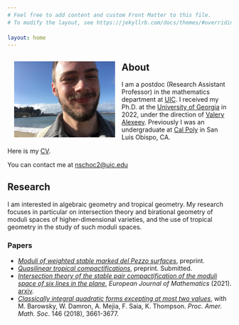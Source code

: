 ```yaml
---
# Feel free to add content and custom Front Matter to this file.
# To modify the layout, see https://jekyllrb.com/docs/themes/#overriding-theme-defaults

layout: home
---
```


<img src='assets/images/profile.jpg' style="float:left; width:45%; margin:15px;"/>

## About

I am a postdoc (Research Assistant Professor) in the mathematics department at [UIC](https://mscs.uic.edu). I received my Ph.D. at the [University of Georgia](https://math.uga.edu) in 2022, under the direction of [Valery Alexeev](http://alpha.math.uga.edu/~valery/). Previously I was an undergraduate at [Cal Poly](https://math.calpoly.edu) in San Luis Obispo, CA.

Here is my [CV](https://www.dropbox.com/s/s9q2d4r7uygy3q9/cv.pdf?dl=0).

You can contact me at nschoc2@uic.edu

## Research

I am interested in algebraic geometry and tropical geometry. My research focuses in particular on intersection theory and birational geometry of moduli spaces of higher-dimensional varieties, and the use of tropical geometry in the study of such moduli spaces. 

### Papers
- [*Moduli of weighted stable marked del Pezzo surfaces*](https://arxiv.org/abs/2305.06922), preprint.
- [*Quasilinear tropical compactifications*](https://arxiv.org/abs/2112.02062), preprint. Submitted.
- [*Intersection theory of the stable pair compactification of the moduli space of six lines in the plane*](https://rdcu.be/cCiIQ), *European Journal of Mathematics* (2021). [arxiv](https://arxiv.org/abs/2009.06056).
- [*Classically integral quadratic forms excepting at most two values*](https://arxiv.org/pdf/1608.01656v1.pdf), with M. Barowsky, W. Damron, A. Mejia, F. Saia, K. Thompson. *Proc. Amer. Math. Soc*. 146 (2018), 3661-3677.

